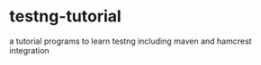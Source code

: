testng-tutorial
===============

a tutorial programs to learn testng including maven and hamcrest integration
